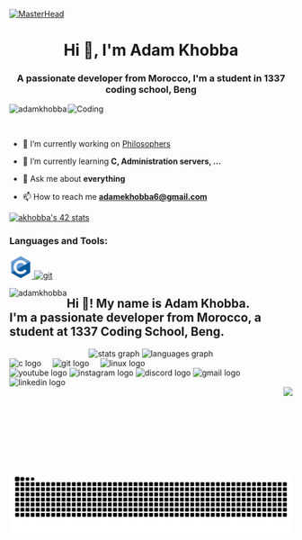 [![MasterHead](https://i.pinimg.com/originals/12/b2/3a/12b23a7752e8a7a4464c1ff5e596237f.gif)](https://www.youtube.com/watch?v=OoGn-ZKp8a4&t=9s)
<h1 align="center">Hi 👋, I'm Adam Khobba</h1>
<h3 align="center">A passionate developer from Morocco, I'm a student in 1337 coding school, Beng</h3>
<img align="right" alt="Coding" width="400" src="https://www.codedex.io/images/codedex-bot-logo.gif">
<p align="left"> <img src="https://komarev.com/ghpvc/?username=adamkhobba&label=Profile%20views&color=0e75b6&style=flat" alt="adamkhobba" /> </p>

<p align="left"> <a href="https://twitter.com/" target="blank"><img src="https://img.shields.io/twitter/follow/?logo=twitter&style=for-the-badge" alt="" /></a> </p>

- 🔭 I’m currently working on [Philosophers](https://cdn.intra.42.fr/pdf/pdf/73397/en.subject.pdf)

- 🌱 I’m currently learning **C, Administration servers, ...**

- 💬 Ask me about **everything**

- 📫 How to reach me **adamekhobba6@gmail.com**

<!--<h3 align="left">Connect with me:</h3>
<p align="left">
</p> -->
[![akhobba's 42 stats](https://badge.mediaplus.ma/colorfulwaves/akhobba)](https://github.com/oakoudad/badge42)
<h3 align="left">Languages and Tools:</h3>
<p align="left"> <a href="https://www.cprogramming.com/" target="_blank" rel="noreferrer"> <img src="https://raw.githubusercontent.com/devicons/devicon/master/icons/c/c-original.svg" alt="c" width="40" height="40"/> </a> <a href="https://git-scm.com/" target="_blank" rel="noreferrer"> <img src="https://www.vectorlogo.zone/logos/git-scm/git-scm-icon.svg" alt="git" width="40" height="40"/> </a> </p>

<p><img align="left" src="https://github-readme-stats.vercel.app/api/top-langs?username=adamkhobba&show_icons=true&locale=en&layout=compact" alt="adamkhobba" /></p>

<h2 align="left">Hi 👋! My name is Adam Khobba.<br>I'm a passionate developer from Morocco, a student at 1337 Coding School, Beng.</h2>



<div align="center">
  <img src="https://github-readme-stats.vercel.app/api?username=adamkhobba&hide_title=false&hide_rank=false&show_icons=true&include_all_commits=true&count_private=true&disable_animations=false&theme=dracula&locale=en&hide_border=false" height="150" alt="stats graph"  />
  <img src="https://github-readme-stats.vercel.app/api/top-langs?username=adamkhobba&locale=en&hide_title=false&layout=compact&card_width=320&langs_count=5&theme=dracula&hide_border=false" height="150" alt="languages graph"  />
</div>

<div align="left">
  <img src="https://cdn.jsdelivr.net/gh/devicons/devicon/icons/c/c-original.svg" height="30" alt="c logo"  />
  <img width="12" />
  <img src="https://cdn.jsdelivr.net/gh/devicons/devicon/icons/git/git-original.svg" height="30" alt="git logo"  />
  <img width="12" />
  <img src="https://cdn.jsdelivr.net/gh/devicons/devicon/icons/linux/linux-original.svg" height="30" alt="linux logo"  />
</div>


<div align="left">
  <img src="https://img.shields.io/static/v1?message=Youtube&logo=youtube&label=&color=FF0000&logoColor=white&labelColor=&style=for-the-badge" height="35" alt="youtube logo"  />
  <img src="https://img.shields.io/static/v1?message=Instagram&logo=instagram&label=&color=E4405F&logoColor=white&labelColor=&style=for-the-badge" height="35" alt="instagram logo"  />
  <img src="https://img.shields.io/static/v1?message=Discord&logo=discord&label=&color=7289DA&logoColor=white&labelColor=&style=for-the-badge" height="35" alt="discord logo"  />
  <img src="https://img.shields.io/static/v1?message=Gmail&logo=gmail&label=&color=D14836&logoColor=white&labelColor=&style=for-the-badge" height="35" alt="gmail logo"  />
  <img src="https://img.shields.io/static/v1?message=LinkedIn&logo=linkedin&label=&color=0077B5&logoColor=white&labelColor=&style=for-the-badge" height="35" alt="linkedin logo"  />
</div>


<img align="right" height="150" src="https://media0.giphy.com/media/v1.Y2lkPTc5MGI3NjExZDhxemIzbjduaXo3ZjM2Z3ppb3FvdnA2aTZheHBxYXI5NGd4bHN5aSZlcD12MV9pbnRlcm5hbF9naWZfYnlfaWQmY3Q9Zw/26tn33aiTi1jkl6H6/giphy.webp"  />


###

<br clear="both">

<img src="https://raw.githubusercontent.com/adamkhobba/adamkhobba/output/snake.svg" alt="Snake animation" />

###